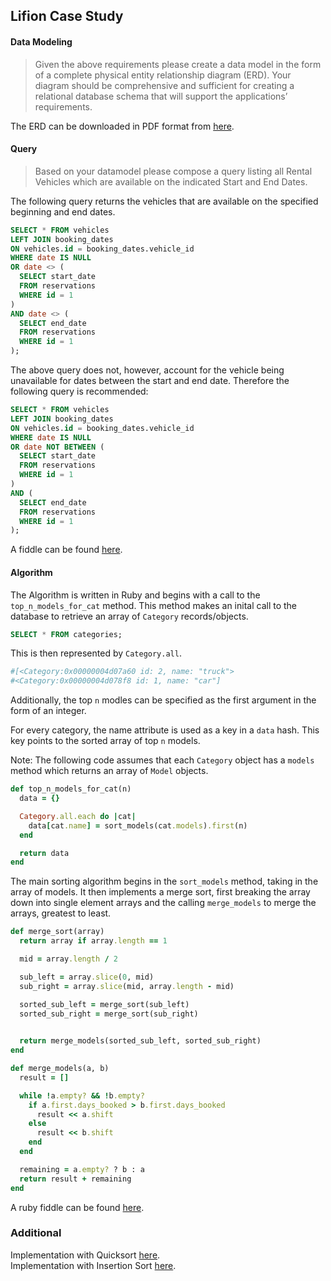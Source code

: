 ## Lifion Case Study

#### Data Modeling
> Given the above requirements please create a data model in the form of a complete physical entity relationship diagram (ERD). Your diagram should be comprehensive and sufficient for creating a relational database schema that will support the applications’ requirements.

The ERD can be downloaded in PDF format from [here](https://www.lucidchart.com/publicSegments/view/f076239c-31f1-465d-aeb1-07cae297c933).

#### Query
> Based on your datamodel please compose a query listing all Rental Vehicles which are available on the indicated Start and End Dates.

The following query returns the vehicles that are available on the specified beginning and end dates.

```SQL
SELECT * FROM vehicles
LEFT JOIN booking_dates
ON vehicles.id = booking_dates.vehicle_id
WHERE date IS NULL
OR date <> (
  SELECT start_date
  FROM reservations
  WHERE id = 1
)
AND date <> (
  SELECT end_date
  FROM reservations
  WHERE id = 1
);
```

The above query does not, however, account for the vehicle being unavailable for dates between the start and end date. Therefore the following query is recommended:

```SQL
SELECT * FROM vehicles
LEFT JOIN booking_dates
ON vehicles.id = booking_dates.vehicle_id
WHERE date IS NULL
OR date NOT BETWEEN (
  SELECT start_date
  FROM reservations
  WHERE id = 1
)
AND (
  SELECT end_date
  FROM reservations
  WHERE id = 1
);
```
A fiddle can be found [here](http://sqlfiddle.com/#!9/656a83/6).

#### Algorithm

The Algorithm is written in Ruby and begins with a call to the `top_n_models_for_cat` method. This method makes an inital call to the database to retrieve an array of `Category` records/objects.

```SQL
SELECT * FROM categories;
```

This is then represented by `Category.all`.

```ruby
#[<Category:0x00000004d07a60 id: 2, name: "truck">
#<Category:0x00000004d078f8 id: 1, name: "car"]
```

Additionally, the top `n` modles can be specified as the first argument in the form of an integer.

For every category, the name attribute is used as a key in a `data` hash. This key points to the sorted array of top `n` models.

Note: The following code assumes that each `Category` object has a `models` method which returns an array of `Model` objects.

```ruby
def top_n_models_for_cat(n)
  data = {}

  Category.all.each do |cat|
    data[cat.name] = sort_models(cat.models).first(n)
  end

  return data
end
```

The main sorting algorithm begins in the `sort_models` method, taking in the array of models. It then implements a merge sort, first breaking the array down into single element arrays and the calling `merge_models` to merge the arrays, greatest to least.

```ruby
def merge_sort(array)
  return array if array.length == 1

  mid = array.length / 2

  sub_left = array.slice(0, mid)
  sub_right = array.slice(mid, array.length - mid)

  sorted_sub_left = merge_sort(sub_left)
  sorted_sub_right = merge_sort(sub_right)
 

  return merge_models(sorted_sub_left, sorted_sub_right)
end

def merge_models(a, b)
  result = []

  while !a.empty? && !b.empty?
    if a.first.days_booked > b.first.days_booked
      result << a.shift
    else
      result << b.shift  
    end  
  end

  remaining = a.empty? ? b : a
  return result + remaining
end
```

A ruby fiddle can be found [here](https://repl.it/KQQH/0).

### Additional
Implementation with Quicksort [here](https://repl.it/KRFR/1).<br/>
Implementation with Insertion Sort [here](https://repl.it/KRJ1/1).
